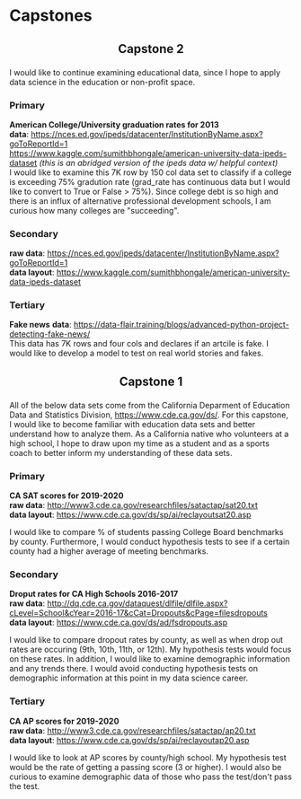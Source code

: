 # Capstones


## <p align="center">Capstone 2</p>
I would like to continue examining educational data, since I hope to apply data science in the education or non-profit space.

### Primary
**American College/University graduation rates for 2013**  
**data**: https://nces.ed.gov/ipeds/datacenter/InstitutionByName.aspx?goToReportId=1    
https://www.kaggle.com/sumithbhongale/american-university-data-ipeds-dataset *(this is an abridged version of the ipeds data w/ helpful context)*    
I would like to examine this 7K row by 150 col data set to classify if a college is exceeding 75% gradution rate (grad_rate has continuous data but I would like to convert to True or False > 75%). Since college debt is so high and there is an influx of alternative professional development schools, I am curious how many colleges are "succeeding".   

### Secondary
**raw data**: https://nces.ed.gov/ipeds/datacenter/InstitutionByName.aspx?goToReportId=1  
**data layout**: https://www.kaggle.com/sumithbhongale/american-university-data-ipeds-dataset

### Tertiary
**Fake news**
**data**: https://data-flair.training/blogs/advanced-python-project-detecting-fake-news/    
This data has 7K rows and four cols and declares if an artcile is fake. I would like to develop a model to test on real world stories and fakes.
    
    
## <p align="center">Capstone 1</p>
All of the below data sets come from the California Deparment of Education Data and Statistics Division, https://www.cde.ca.gov/ds/. For this capstone, I would like to become familiar with education data sets and better understand how to analyze them. As a California native who volunteers at a high school, I hope to draw upon my time as a student and as a sports coach to better inform my understanding of these data sets.

### Primary
**CA SAT scores for 2019-2020**  
**raw data**: http://www3.cde.ca.gov/researchfiles/satactap/sat20.txt  
**data layout**: https://www.cde.ca.gov/ds/sp/ai/reclayoutsat20.asp

I would like to compare % of students passing College Board benchmarks by county. Furthermore, I would conduct hypothesis tests to see if a certain county had a higher average of meeting benchmarks. 

### Secondary
**Droput rates for CA High Schools 2016-2017**  
**raw data**: http://dq.cde.ca.gov/dataquest/dlfile/dlfile.aspx?cLevel=School&cYear=2016-17&cCat=Dropouts&cPage=filesdropouts  
**data layout**: https://www.cde.ca.gov/ds/ad/fsdropouts.asp

I would like to compare dropout rates by county, as well as when drop out rates are occuring (9th, 10th, 11th, or 12th). My hypothesis tests would focus on these rates. In addition, I would like to examine demographic information and any trends there. I would avoid conducting hypothesis tests on demographic information at this point in my data science career.


### Tertiary
**CA AP scores for 2019-2020**  
**raw data**: http://www3.cde.ca.gov/researchfiles/satactap/ap20.txt  
**data layout**: https://www.cde.ca.gov/ds/sp/ai/reclayoutap20.asp  

I would like to look at AP scores by county/high school. My hypothesis test would be the rate of getting a passing score (3 or higher). I would also be curious to examine demographic data of those who pass the test/don't pass the test.
